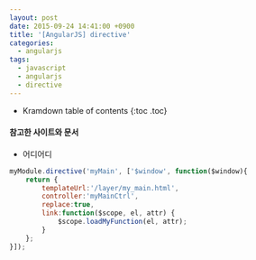 ```yaml
---
layout: post
date: 2015-09-24 14:41:00 +0900
title: '[AngularJS] directive'
categories:
  - angularjs
tags:
  - javascript
  - angularjs
  - directive
---
```


* Kramdown table of contents
{:toc .toc}

#### 참고한 사이트와 문서

- 어디어디

```js
myModule.directive('myMain', ['$window', function($window){
    return {
        templateUrl:'/layer/my_main.html',
        controller:'myMainCtrl',
        replace:true,
        link:function($scope, el, attr) {
            $scope.loadMyFunction(el, attr);
        }
    };
}]);
```
